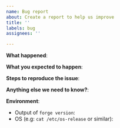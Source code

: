 ```yaml
---
name: Bug report
about: Create a report to help us improve
title: ''
labels: bug
assignees: ''

---
```


**What happened**:

**What you expected to happen**:

**Steps to reproduce the issue**:

**Anything else we need to know?**:

**Environment**:
- Output of `forge version`:
- OS (e.g: `cat /etc/os-release` or similar):